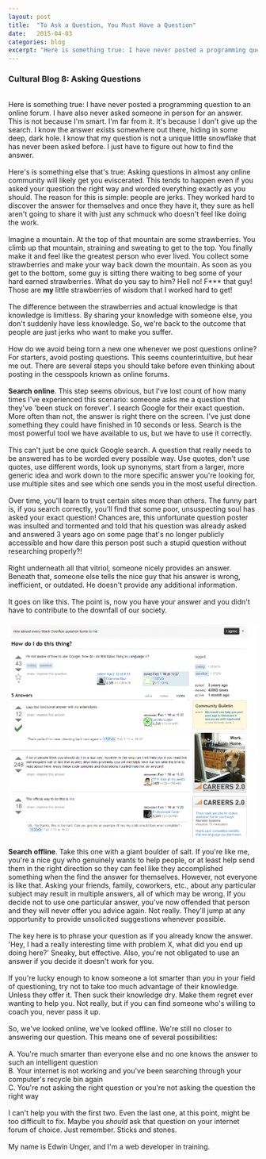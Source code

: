 ```yaml
---
layout: post
title:  "To Ask a Question, You Must Have a Question"
date:   2015-04-03
categories: blog
excerpt: "Here is something true: I have never posted a programming question to an online forum. I have also never asked someone in person for an answer. This is not because I'm smart. I'm far from it. It's because I don't give up the search. I know the answer exists somewhere out there, hiding in some deep, dark hole. I know that my question is not a unique little snowflake that has never been asked before. I just have to figure out how to find the answer."
---
```


<h3>Cultural Blog 8: Asking Questions</h3>
<br/>
Here is something true: I have never posted a programming question to an online forum. I have also never asked someone in person for an answer. This is not because I'm smart. I'm far from it. It's because I don't give up the search. I know the answer exists somewhere out there, hiding in some deep, dark hole. I know that my question is not a unique little snowflake that has never been asked before. I just have to figure out how to find the answer.
<br/>
<br/>
Here's is something else that's true: Asking questions in almost any online community will likely get you eviscerated. This tends to happen even if you asked your question the right way and worded everything exactly as you should. The reason for this is simple: people are jerks. They worked hard to discover the answer for themselves and once they have it, they sure as hell aren't going to share it with just any schmuck who doesn't feel like doing the work.
<br/>
<br/>
Imagine a mountain. At the top of that mountain are some strawberries. You climb up that mountain, straining and sweating to get to the top. You finally make it and feel like the greatest person who ever lived. You collect some strawberries and make your way back down the mountain. As soon as you get to the bottom, some guy is sitting there waiting to beg some of your hard earned strawberries. What do you say to him? Hell no! F*** that guy! Those are <strong>my</strong> little strawberries of wisdom that I worked hard to get!
<br/>
<br/>
The difference between the strawberries and actual knowledge is that knowledge is limitless. By sharing your knowledge with someone else, you don't suddenly have less knowledge. So, we're back to the outcome that people are just jerks who want to make you suffer.
<br/>
<br/>
How do we avoid being torn a new one whenever we post questions online? For starters, avoid posting questions. This seems counterintuitive, but hear me out. There are several steps you should take before even thinking about posting in the cesspools known as online forums.
<br/>
<br/>
<strong>Search online</strong>. This step seems obvious, but I've lost count of how many times I've experienced this scenario: someone asks me a question that they've 'been stuck on forever'. I search Google for their exact question. More often than not, the answer is right there on the screen. I've just done something they could have finished in 10 seconds or less. Search is the most powerful tool we have available to us, but we have to use it correctly.
<br/>
<br/>
This can't just be one quick Google search. A question that really needs to be answered has to be worded every possible way. Use quotes, don't use quotes, use different words, look up synonyms, start from a larger, more generic idea and work down to the more specific answer you're looking for, use multiple sites and see which one sends you in the most useful direction.
<br/>
<br/>
Over time, you'll learn to trust certain sites more than others. The funny part is, if you search correctly, you'll find that some poor, unsuspecting soul has asked your exact question! Chances are, this unfortunate question poster was insulted and tormented and told that his question was already asked and answered 3 years ago on some page that's no longer publicly accessible and how dare this person post such a stupid question without researching properly?!
<br/>
<br/>
Right underneath all that vitriol, someone nicely provides an answer. Beneath that, someone else tells the nice guy that his answer is wrong, inefficient, or outdated. He doesn't provide any additional information.
<br/>
<br/>
It goes on like this. The point is, now you have your answer and you didn't have to contribute to the downfall of our society.
<br/>
<br/>
<img src="https://github.com/edwinunger/edwinunger.github.io/blob/master/images/stackoverflow.png?raw=true"/>
<br/>
<br/>
<strong>Search offline</strong>. Take this one with a giant boulder of salt. If you're like me, you're a nice guy who genuinely wants to help people, or at least help send them in the right direction so they can feel like they accomplished something when the find the answer for themselves. However, not everyone is like that. Asking your friends, family, coworkers, etc., about any particular subject may result in multiple answers, all of which may be wrong. If you decide not to use one particular answer, you've now offended that person and they will never offer you advice again. Not really. They'll jump at any opportunity to provide unsolicited suggestions whenever possible.
<br/>
<br/>
The key here is to phrase your question as if you already know the answer. 'Hey, I had a really interesting time with problem X, what did you end up doing here?' Sneaky, but effective. Also, you're not obligated to use an answer if you decide it doesn't work for you.
<br/>
<br/>
If you're lucky enough to know someone a lot smarter than you in your field of questioning, try not to take too much advantage of their knowledge. Unless they offer it. Then suck their knowledge dry. Make them regret ever wanting to help you. Not really, but if you can find someone who's willing to coach you, never pass it up.
<br/>
<br/>
So, we've looked online, we've looked offline. We're still no closer to answering our question. This means one of several possibilities:
<br/>
<br/>
A. You're much smarter than everyone else and no one knows the answer to such an intelligent question<br>
B. Your internet is not working and you've been searching through your computer's recycle bin again<br>
C. You're not asking the right question or you're not asking the question the right way
<br/>
<br/>
I can't help you with the first two. Even the last one, at this point, might be too difficult to fix. Maybe you <em>should</em> ask that question on your internet forum of choice. Just remember. Sticks and stones.
<br/>
<br/>
My name is Edwin Unger, and I'm a web developer in training.

